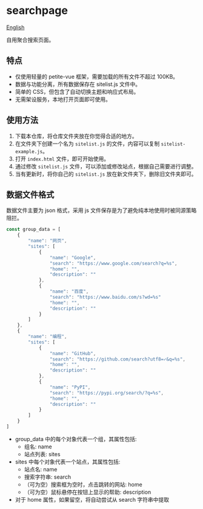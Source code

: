 # searchpage

[English](README_en.md)

自用聚合搜索页面。

## 特点

- 仅使用轻量的 petite-vue 框架，需要加载的所有文件不超过 100KB。
- 数据与功能分离，所有数据保存在 sitelist.js 文件中。
- 简单的 CSS，但包含了自动切换主题和响应式布局。
- 无需架设服务，本地打开页面即可使用。

## 使用方法

1. 下载本仓库，将仓库文件夹放在你觉得合适的地方。
1. 在文件夹下创建一个名为 `sitelist.js` 的文件，内容可以复制 `sitelist-example.js`。
2. 打开 `index.html` 文件，即可开始使用。
3. 通过修改 `sitelist.js` 文件，可以添加或修改站点，根据自己需要进行调整。
4. 当有更新时，将你自己的 `sitelist.js` 放在新文件夹下，删除旧文件夹即可。

## 数据文件格式

数据文件主要为 json 格式，采用 js 文件保存是为了避免纯本地使用时被同源策略阻拦。

```javascript
const group_data = [
    {
        "name": "网页",
        "sites": [
            {
                "name": "Google",
                "search": "https://www.google.com/search?q=%s",
                "home": "",
                "description": ""
            },
            {
                "name": "百度",
                "search": "https://www.baidu.com/s?wd=%s"
                "home": "",
                "description": ""
            }
        ]
    },
    {
        "name": "编程",
        "sites": [
            {
                "name": "GitHub",
                "search": "https://github.com/search?utf8=✓&q=%s",
                "home": "",
                "description": ""
            },
            {
                "name": "PyPI",
                "search": "https://pypi.org/search/?q=%s",
                "home": "",
                "description": ""
            }
        ]
    }
]
```
- group_data 中的每个对象代表一个组，其属性包括:
    - 组名: name 
    - 站点列表: sites
- sites 中每个对象代表一个站点，其属性包括:
    - 站点名: name
    - 搜索字符串: search
    - （可为空）搜索框为空时，点击跳转的网站: home
    - （可为空）鼠标悬停在按钮上显示的帮助: description
- 对于 home 属性，如果留空，将自动尝试从 search 字符串中提取